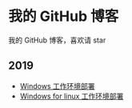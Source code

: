 # 我的 GitHub 博客
我的 GitHub 博客，喜欢请 star

## 2019
- [Windows 工作环境部署](2019/windows-work-environment.md)
- [Windows for linux 工作环境部署](2019/wsl-work-environment.md)
